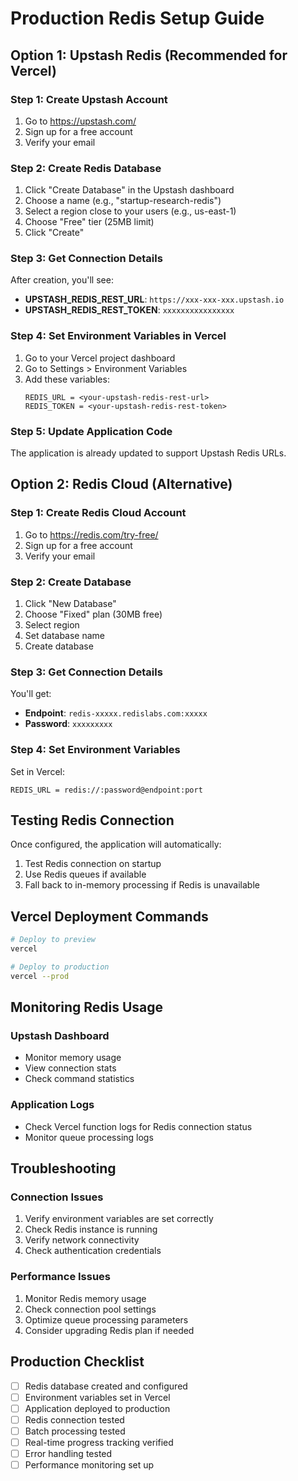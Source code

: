 # Production Redis Setup Guide

## Option 1: Upstash Redis (Recommended for Vercel)

### Step 1: Create Upstash Account
1. Go to https://upstash.com/
2. Sign up for a free account
3. Verify your email

### Step 2: Create Redis Database
1. Click "Create Database" in the Upstash dashboard
2. Choose a name (e.g., "startup-research-redis")
3. Select a region close to your users (e.g., us-east-1)
4. Choose "Free" tier (25MB limit)
5. Click "Create"

### Step 3: Get Connection Details
After creation, you'll see:
- **UPSTASH_REDIS_REST_URL**: `https://xxx-xxx-xxx.upstash.io`
- **UPSTASH_REDIS_REST_TOKEN**: `xxxxxxxxxxxxxxxx`

### Step 4: Set Environment Variables in Vercel
1. Go to your Vercel project dashboard
2. Go to Settings > Environment Variables
3. Add these variables:
   ```
   REDIS_URL = <your-upstash-redis-rest-url>
   REDIS_TOKEN = <your-upstash-redis-rest-token>
   ```

### Step 5: Update Application Code
The application is already updated to support Upstash Redis URLs.

## Option 2: Redis Cloud (Alternative)

### Step 1: Create Redis Cloud Account
1. Go to https://redis.com/try-free/
2. Sign up for a free account
3. Verify your email

### Step 2: Create Database
1. Click "New Database"
2. Choose "Fixed" plan (30MB free)
3. Select region
4. Set database name
5. Create database

### Step 3: Get Connection Details
You'll get:
- **Endpoint**: `redis-xxxxx.redislabs.com:xxxxx`
- **Password**: `xxxxxxxxx`

### Step 4: Set Environment Variables
Set in Vercel:
```
REDIS_URL = redis://:password@endpoint:port
```

## Testing Redis Connection

Once configured, the application will automatically:
1. Test Redis connection on startup
2. Use Redis queues if available
3. Fall back to in-memory processing if Redis is unavailable

## Vercel Deployment Commands

```bash
# Deploy to preview
vercel

# Deploy to production
vercel --prod
```

## Monitoring Redis Usage

### Upstash Dashboard
- Monitor memory usage
- View connection stats
- Check command statistics

### Application Logs
- Check Vercel function logs for Redis connection status
- Monitor queue processing logs

## Troubleshooting

### Connection Issues
1. Verify environment variables are set correctly
2. Check Redis instance is running
3. Verify network connectivity
4. Check authentication credentials

### Performance Issues
1. Monitor Redis memory usage
2. Check connection pool settings
3. Optimize queue processing parameters
4. Consider upgrading Redis plan if needed

## Production Checklist

- [ ] Redis database created and configured
- [ ] Environment variables set in Vercel
- [ ] Application deployed to production
- [ ] Redis connection tested
- [ ] Batch processing tested
- [ ] Real-time progress tracking verified
- [ ] Error handling tested
- [ ] Performance monitoring set up